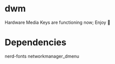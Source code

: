 # dwm
Hardware Media Keys are functioning now; Enjoy 🥇

# Dependencies
nerd-fonts
networkmanager_dmenu
